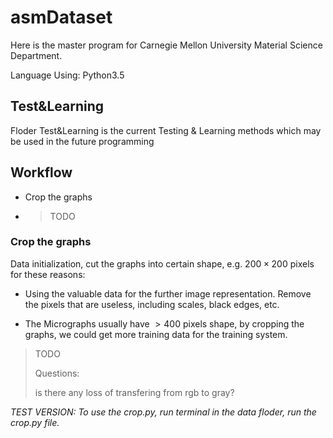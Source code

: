 #		asmDataset

Here is the master program for Carnegie Mellon University Material Science Department.

Language Using: Python3.5

##		Test&Learning


Floder Test&Learning is the current Testing & Learning methods which may be used in the future programming

##		Workflow

-	Crop the graphs

-	>TODO


###	Crop the graphs

Data initialization, cut the graphs into certain shape, e.g. $200\times 200$ pixels for these reasons:

-	Using the valuable data for the further image representation. Remove the pixels that are useless, including scales, black edges, etc.

-	The Micrographs usually have $>400$ pixels shape, by cropping the graphs, we could get more training data for the training system.

>TODO
>
>Questions:
>
>is there any loss of transfering from rgb to gray?

*TEST VERSION: To use the crop.py, run terminal in the data floder, run the crop.py file.*